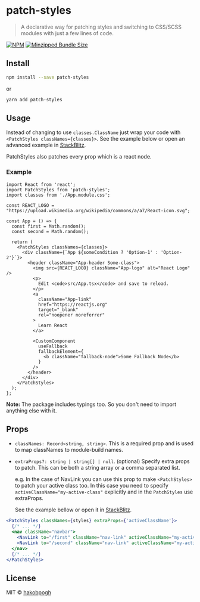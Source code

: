 # patch-styles

> A declarative way for patching styles and switching to
> CSS/SCSS modules with just a few lines of code.

[![NPM][npm-image]][npm-link]
[![Minzipped Bundle Size][bundlephobia-image]][bundlephobia-link]

## Install

```bash
npm install --save patch-styles
```
or
```bash
yarn add patch-styles
```


## Usage

Instead of changing to use `classes.ClassName` just wrap your code with
`<PatchStyles classNames={classes}>`.
See the example below or open an advanced example in
[StackBlitz][stackblitz-example].

PatchStyles also patches every prop which is a react node.

### Example

```tsx
import React from 'react';
import PatchStyles from 'patch-styles';
import classes from './App.module.css';

const REACT_LOGO = "https://upload.wikimedia.org/wikipedia/commons/a/a7/React-icon.svg";

const App = () => {
  const first = Math.random();
  const second = Math.random();

  return (
    <PatchStyles classNames={classes}>
      <div className={`App ${someCondition ? 'Option-1' : 'Option-2'}`}>
        <header className="App-header Some-class">
          <img src={REACT_LOGO} className="App-logo" alt="React Logo" />
          <p>
            Edit <code>src/App.tsx</code> and save to reload.
          </p>
          <a
            className="App-link"
            href="https://reactjs.org"
            target="_blank"
            rel="noopener noreferrer"
          >
            Learn React
          </a>

          <CustomComponent
            useFallback
            fallbackElement={
              <b className="fallback-node">Some Fallback Node</b>
            }
          />
        </header>
      </div>
    </PatchStyles>
  );
};
```

**Note:** The package includes typings too. So you don't need to import anything else with it.

## Props

* `classNames: Record<string, string>`.
  This is a required prop and is used to map classNames
  to module-build names.
* `extraProps?: string | string[] | null`.
  (optional) Specify extra props to patch.
  This can be both a string array or a comma separated list.

  e.g. In the case of NavLink you can use this prop
  to make `<PatchStyles>` to patch your active class too.
  In this case you need to specify `activeClassName="my-active-class"`
  explicitly and in the `PatchStyles` use extraProps.

  See the example bellow or open it in [StackBlitz][stackblitz-example].

```jsx
<PatchStyles classNames={styles} extraProps={'activeClassName'}>
  {/* ... */}
  <nav className="navbar">
    <NavLink to="/first" className="nav-link" activeClassName="my-active-class">First Page</NavLink>
    <NavLink to="/second" className="nav-link" activeClassName="my-active-class">Second Page</NavLink>
  </nav>
  {/* ... */}
</PatchStyles>
```


## License

MIT © [hakobpogh][github-hakobpogh]

[npm-image]: https://img.shields.io/npm/v/patch-styles.svg
[npm-link]: https://www.npmjs.com/package/patch-styles
[bundlephobia-image]: https://badgen.net/bundlephobia/minzip/patch-styles
[bundlephobia-link]: https://bundlephobia.com/result?p=patch-styles
[github-hakobpogh]: https://github.com/hakobpogh
[stackblitz-example]: https://stackblitz.com/edit/react-patch-styles?file=src/App.js
